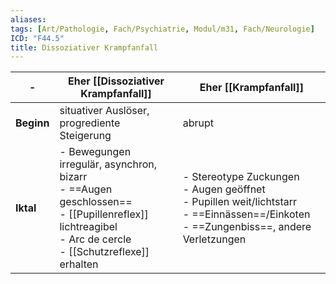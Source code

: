 ```yaml
---
aliases: 
tags: [Art/Pathologie, Fach/Psychiatrie, Modul/m31, Fach/Neurologie]
ICD: "F44.5"
title: Dissoziativer Krampfanfall
---
```

-|Eher [[Dissoziativer Krampfanfall]]|Eher [[Krampfanfall]]
-|-|-
**Beginn**|situativer Auslöser, progrediente Steigerung|abrupt
**Iktal**|- Bewegungen irregulär, asynchron, bizarr<br>- ==Augen geschlossen==<br>- [[Pupillenreflex]] lichtreagibel<br>- Arc de cercle<br>- [[Schutzreflexe]] erhalten|- Stereotype Zuckungen<br>- Augen geöffnet<br>- Pupillen weit/lichtstarr<br>- ==Einnässen==/Einkoten<br>- ==Zungenbiss==, andere Verletzungen